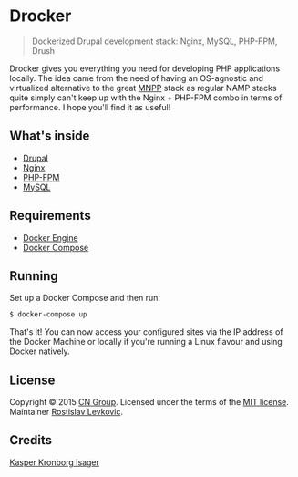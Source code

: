 # Drocker

> Dockerized Drupal development stack: Nginx, MySQL, PHP-FPM, Drush

Drocker gives you everything you need for developing PHP applications locally. 
The idea came from the need of having an OS-agnostic and virtualized alternative to the great [MNPP](https://github.com/jyr/MNPP) stack as regular NAMP stacks quite simply can't keep up with the Nginx + PHP-FPM combo in terms of performance. 
I hope you'll find it as useful!

## What's inside

* [Drupal](http://drupal.org/)
* [Nginx](http://nginx.org/)
* [PHP-FPM](http://php-fpm.org/)
* [MySQL](http://www.mysql.com/)

## Requirements

* [Docker Engine](https://docs.docker.com/installation/)
* [Docker Compose](https://docs.docker.com/compose/)

## Running

Set up a Docker Compose and then run:

```sh
$ docker-compose up
```

That's it! You can now access your configured sites via the IP address of the Docker Machine or locally if you're running a Linux flavour and using Docker natively.

## License

Copyright &copy; 2015 [CN Group](http://cngroup.dk/). Licensed under the terms of the [MIT license](LICENSE.md).
Maintainer [Rostislav Levkovic](http://github.com/rostislavl). 

## Credits

[Kasper Kronborg Isager](http://github.com/kasperisager)